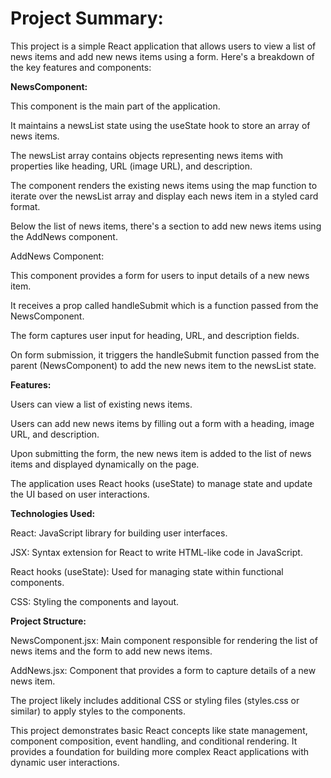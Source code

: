 # Project Summary:

This project is a simple React application that allows users to view a list of news items and add new news items using a form. Here's a breakdown of the key features and components:

**NewsComponent:**

This component is the main part of the application.

It maintains a newsList state using the useState hook to store an array of news items.

The newsList array contains objects representing news items with properties like heading, URL (image URL), and description.

The component renders the existing news items using the map function to iterate over the newsList array and display each news item in a styled card format.

Below the list of news items, there's a section to add new news items using the AddNews component.

AddNews Component:

This component provides a form for users to input details of a new news item.

It receives a prop called handleSubmit which is a function passed from the NewsComponent.

The form captures user input for heading, URL, and description fields.

On form submission, it triggers the handleSubmit function passed from the parent (NewsComponent) to add the new news item to the newsList state.


**Features:**

Users can view a list of existing news items.

Users can add new news items by filling out a form with a heading, image URL, and description.

Upon submitting the form, the new news item is added to the list of news items and displayed dynamically on the page.

The application uses React hooks (useState) to manage state and update the UI based on user interactions.


**Technologies Used:**

React: JavaScript library for building user interfaces.

JSX: Syntax extension for React to write HTML-like code in JavaScript.

React hooks (useState): Used for managing state within functional components.

CSS: Styling the components and layout.


**Project Structure:**

NewsComponent.jsx: Main component responsible for rendering the list of news items and the form to add new news items.

AddNews.jsx: Component that provides a form to capture details of a new news item.

The project likely includes additional CSS or styling files (styles.css or similar) to apply styles to the components.

This project demonstrates basic React concepts like state management, component composition, event handling, and conditional rendering.
It provides a foundation for building more complex React applications with dynamic user interactions.

